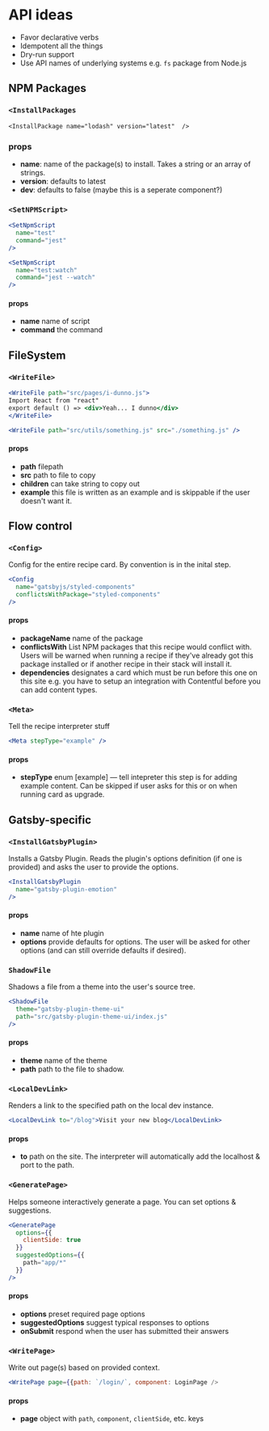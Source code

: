 # API ideas

* Favor declarative verbs
* Idempotent all the things
* Dry-run support
* Use API names of underlying systems e.g. `fs` package from Node.js

## NPM Packages

### `<InstallPackages`

`<InstallPackage name="lodash" version="latest"  />`

### props
* **name**: name of the package(s) to install. Takes a string or an array of strings.
* **version**: defaults to latest
* **dev**: defaults to false (maybe this is a seperate component?)

### `<SetNPMScript>`

```jsx
<SetNpmScript
  name="test"
  command="jest"
/>

<SetNpmScript
  name="test:watch"
  command="jest --watch"
/>
```

#### props
* **name** name of script
* **command** the command

## FileSystem

### `<WriteFile>`

```jsx
<WriteFile path="src/pages/i-dunno.js">
Import React from "react"
export default () => <div>Yeah... I dunno</div>
</WriteFile>
```

```jsx
<WriteFile path="src/utils/something.js" src="./something.js" />
```

#### props
* **path** filepath
* **src** path to file to copy
* **children** can take string to copy out
* **example** this file is written as an example and is skippable if the user doesn't want it.


## Flow control

### `<Config>`

Config for the entire recipe card. By convention is in the inital step.

```jsx
<Config
  name="gatsbyjs/styled-components"
  conflictsWithPackage="styled-components"
/>
```

#### props
* **packageName** name of the package
* **conflictsWith** List NPM packages that this recipe would conflict with. Users will be warned when running a recipe
if they've already got this package installed or if another recipe in their stack will install it.
* **dependencies** designates a card which must be run before this one on this site e.g. you have to
  setup an integration with Contentful before you can add content types.

### `<Meta>`

Tell the recipe interpreter stuff

```jsx
<Meta stepType="example" />
```

#### props
* **stepType** enum [example] — tell intepreter this step is for adding example content. Can be skipped if user asks for this or on when running card as upgrade.


## Gatsby-specific

### `<InstallGatsbyPlugin>`

Installs a Gatsby Plugin. Reads the plugin's options definition (if one is provided)
and asks the user to provide the options.

```jsx
<InstallGatsbyPlugin
  name="gatsby-plugin-emotion"
/>
```
#### props
* **name** name of hte plugin
* **options** provide defaults for options. The user will be asked for other options (and can still override defaults if desired).

### `ShadowFile`

Shadows a file from a theme into the user's source tree.

```jsx
<ShadowFile
  theme="gatsby-plugin-theme-ui"
  path="src/gatsby-plugin-theme-ui/index.js"
/>
```

#### props
* **theme** name of the theme
* **path** path to the file to shadow.

### `<LocalDevLink>`

Renders a link to the specified path on the local dev instance.

```jsx
<LocalDevLink to="/blog">Visit your new blog</LocalDevLink>
```

#### props
* **to** path on the site. The interpreter will automatically add the localhost & port to the path.

### `<GeneratePage>`

Helps someone interactively generate a page. You can set options & suggestions.

```jsx
<GeneratePage
  options={{
    clientSide: true
  }}
  suggestedOptions={{
    path="app/*"
  }}
/>
```

#### props
* **options** preset required page options
* **suggestedOptions** suggest typical responses to options
* **onSubmit** respond when the user has submitted their answers

### `<WritePage>`

Write out page(s) based on provided context.

```jsx
<WritePage page={{path: `/login/`, component: LoginPage />
```

#### props
* **page** object with `path`, `component`, `clientSide`, etc. keys
